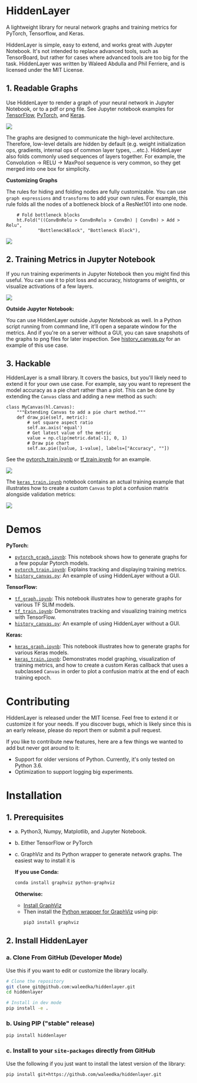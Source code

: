 # HiddenLayer

A lightweight library for neural network graphs and training metrics for PyTorch, Tensorflow, and Keras.

HiddenLayer is simple, easy to extend, and works great with Jupyter Notebook.
It's not intended to replace advanced tools, such as TensorBoard, but rather for cases where advanced tools are too big for the task.
HiddenLayer was written by Waleed Abdulla and Phil Ferriere, and is licensed under the MIT License.

## 1. Readable Graphs

Use HiddenLayer to render a graph of your neural network in Jupyter Notebook, or to a pdf or png file.
See Jupyter notebook examples for [TensorFlow](demos/tf_graph.ipynb), [PyTorch](demos/pytorch_graph.ipynb), and [Keras](demos/keras_graph.ipynb).

![](assets/readme_graph.png) 

The graphs are designed to communicate the high-level architecture. 
Therefore, low-level details are hidden by default (e.g. weight initialization ops, gradients, internal ops of common layer types, ...etc.). 
HiddenLayer also folds commonly used sequences of layers together.
For example, the Convolution -> RELU -> MaxPool sequence is very common, so they get merged into one box for simplicity.

**Customizing Graphs**

The rules for hiding and folding nodes are fully customizable. You can use `graph expressions` and `transforms` to add your own rules. For example, this rule folds all the nodes of a bottleneck block of a ResNet101 into one node.
```
    # Fold bottleneck blocks
    ht.Fold("((ConvBnRelu > ConvBnRelu > ConvBn) | ConvBn) > Add > Relu", 
            "BottleneckBlock", "Bottleneck Block"),
```

![](assets/readme_graph_resnet.png)



## 2. Training Metrics in Jupyter Notebook

If you run training experiments in Jupyter Notebook then you might find this useful.
You can use it to plot loss and accuracy, histograms of weights, or visualize activations of a few layers.

![](assets/readme_canvas.gif)


**Outside Jupyter Notebook:**

You can use HiddenLayer outside Jupyter Notebook as well. In a Python script running from command line, it'll open a separate window for the metrics. 
And if you're on a server without a GUI, you can save snapshots of the graphs to png files for later inspection. See [history_canvas.py](demos/history_canvas.py) for an example of this use case. 


## 3. Hackable

HiddenLayer is a small library. It covers the basics, but you'll likely need to extend it for your own use case. For example, say you want to represent the model accuracy as a pie chart rather than a plot.
This can be done by extending the `Canvas` class and adding a new method as such:

```
class MyCanvas(hl.Canvas):
    """Extending Canvas to add a pie chart method."""
    def draw_pie(self, metric):
        # set square aspect ratio
        self.ax.axis('equal')
        # Get latest value of the metric
        value = np.clip(metric.data[-1], 0, 1)
        # Draw pie chart
        self.ax.pie([value, 1-value], labels=["Accuracy", ""])
```

See the [pytorch_train.ipynb](demos/pytorch_train.ipynb) or [tf_train.ipynb](demos/tf_train.ipynb) for an example.

![](assets/readme_canvas_piechart.gif)

The [`keras_train.ipynb`](demos/keras_train.ipynb) notebook contains an actual training example that illustrates how to create a custom `Canvas` to plot a confusion matrix alongside validation metrics:

![](assets/readme_canvas_cm.gif)

# Demos

**PyTorch:**
- [`pytorch_graph.ipynb`](demos/pytorch_graph.ipynb):
This notebook shows how to generate graphs for a few popular Pytorch models.
- [`pytorch_train.ipynb`](demos/pytorch_train.ipynb): Explains tracking and displaying training metrics.
- [`history_canvas.py`](demos/history_canvas.py): An example of using HiddenLayer without a GUI.

**TensorFlow:**

- [`tf_graph.ipynb`](demos/tf_graph.ipynb): This notebook illustrates how to generate graphs for various TF SLIM models.
- [`tf_train.ipynb`](demos/tf_train.ipynb): Demonstrates tracking and visualizing training metrics  with TensorFlow.
- [`history_canvas.py`](demos/history_canvas.py): An example of using HiddenLayer without a GUI.

**Keras:**
- [`keras_graph.ipynb`](demos/keras_graph.ipynb): This notebook illustrates how to generate graphs for various Keras models.
- [`keras_train.ipynb`](demos/keras_train.ipynb): Demonstrates model graphing, visualization of training metrics, and how to create a custom Keras callback that uses a subclassed `Canvas` in order to plot a confusion matrix at the end of each training epoch.

# Contributing

HiddenLayer is released under the MIT license.
Feel free to extend it or customize it for your needs. If you discover bugs, which is likely since this is an early release, please do report them or submit a pull request.

If you like to contribute new features, here are a few things we wanted to add but never got around to it:
- Support for older versions of Python. Currently, it's only tested on Python 3.6.
- Optimization to support logging big experiments.


# Installation

## 1. Prerequisites

- a. Python3, Numpy, Matplotlib, and Jupyter Notebook. 
- b. Either TensorFlow or PyTorch
- c. GraphViz and its Python wrapper to generate network graphs. The easiest way to install it is 

    **If you use Conda:**
    ```bash
    conda install graphviz python-graphviz
    ```
    
    **Otherwise:**
    * [Install GraphViz](https://graphviz.gitlab.io/download/)
    * Then install the [Python wrapper for GraphViz](https://github.com/xflr6/graphviz) using pip:
        ```bash
        pip3 install graphviz
        ```

## 2. Install HiddenLayer

### a. Clone From GitHub (Developer Mode)
Use this if you want to edit or customize the library locally.

```bash
# Clone the repository
git clone git@github.com:waleedka/hiddenlayer.git
cd hiddenlayer

# Install in dev mode
pip install -e .
```

### b. Using PIP ("stable" release)
```bash
pip install hiddenlayer
```

### c. Install to your `site-packages` directly from GitHub
Use the following if you just want to install the latest version of the library:

```bash
pip install git+https://github.com/waleedka/hiddenlayer.git
```
